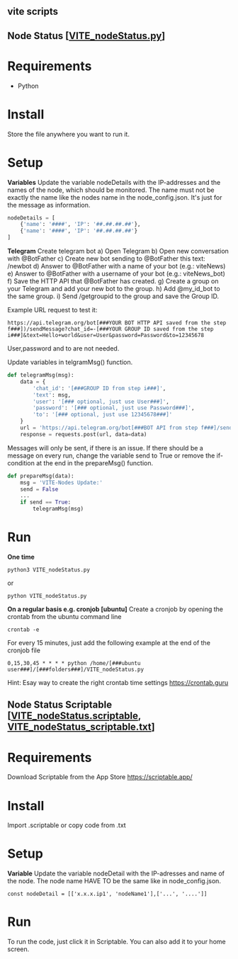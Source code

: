 ## vite scripts

## Node Status [[VITE_nodeStatus.py](https://github.com/theMoe/vite/blob/main/VITE_nodeStatus.py)]

# Requirements
* Python

# Install
Store the file anywhere you want to run it.

# Setup
**Variables**
Update the variable nodeDetails with the IP-addresses and the names of the node, which should be monitored. The name must not be exactly the name like the nodes name in the node_config.json. It's just for the message as information.
```python
nodeDetails = [
    {'name': '####', 'IP': '##.##.##.##'},
    {'name': '####', 'IP': '##.##.##.##'}
]
```

**Telegram**
Create telegram bot
a) Open Telegram
b) Open new conversation with @BotFather
c) Create new bot sending to @BotFather this text: /newbot
d) Answer to @BotFather with a name of your bot (e.g.: viteNews)
e) Answer to @BotFather with a username of your bot (e.g.: viteNews_bot)
f) Save the HTTP API that @BotFather has created.
g) Create a group on your Telegram and add your new bot to the group.
h) Add @my_id_bot to the same group.
i) Send /getgroupid to the group and save the Group ID.

Example URL request to test it:
```
https://api.telegram.org/bot[###YOUR BOT HTTP API saved from the step f###])/sendMessage?chat_id=-[###YOUR GROUP ID saved from the step i###]&text=Hello+world&user=User&password=Password&to=12345678
```
User,password and to are not needed.

Update variables in telgramMsg() function.
```python
def telegramMsg(msg):
    data = {
        'chat_id': '[###GROUP ID from step i###]',
        'text': msg,
        'user': '[### optional, just use User###]',
        'password': '[### optional, just use Password###]',
        'to': '[### optional, just use 12345678###]'
    }
    url = 'https://api.telegram.org/bot[###BOT API from step f###]/sendMessage'
    response = requests.post(url, data=data)
```

Messages will only be sent, if there is an issue. If there should be a message on every run, change the variable send to True or remove the if-condition at the end in the prepareMsg() function.
```python
def prepareMsg(data):
    msg = 'VITE-Nodes Update:'
    send = False
    ...
    if send == True:
        telegramMsg(msg)
```

# Run
**One time**
```
python3 VITE_nodeStatus.py
```
or
```
python VITE_nodeStatus.py
```
**On a regular basis e.g. cronjob [ubuntu]**
Create a cronjob by opening the crontab from the ubuntu command line
```
crontab -e
```
For every 15 minutes, just add the following example at the end of the cronjob file
```
0,15,30,45 * * * * python /home/[###ubuntu user###]/[###folders###]/VITE_nodeStatus.py
```
Hint: Esay way to create the right crontab time settings https://crontab.guru

## Node Status Scriptable [[VITE_nodeStatus.scriptable](https://github.com/theMoe/vite/blob/main/VITE_nodeStatus.scriptable), [VITE_nodeStatus_scriptable.txt](https://github.com/theMoe/vite/blob/main/VITE_nodeStatus_scriptable.txt)]

# Requirements
Download Scriptable from the App Store
https://scriptable.app/

# Install
Import .scriptable or copy code from .txt

# Setup
**Variable**
Update the variable nodeDetail with the IP-adresses and name of the node. The node name HAVE TO be the same like in node_config.json.
```
const nodeDetail = [['x.x.x.ip1', 'nodeName1'],['...', '....']]
```

# Run
To run the code, just click it in Scriptable. You can also add it to your home screen.